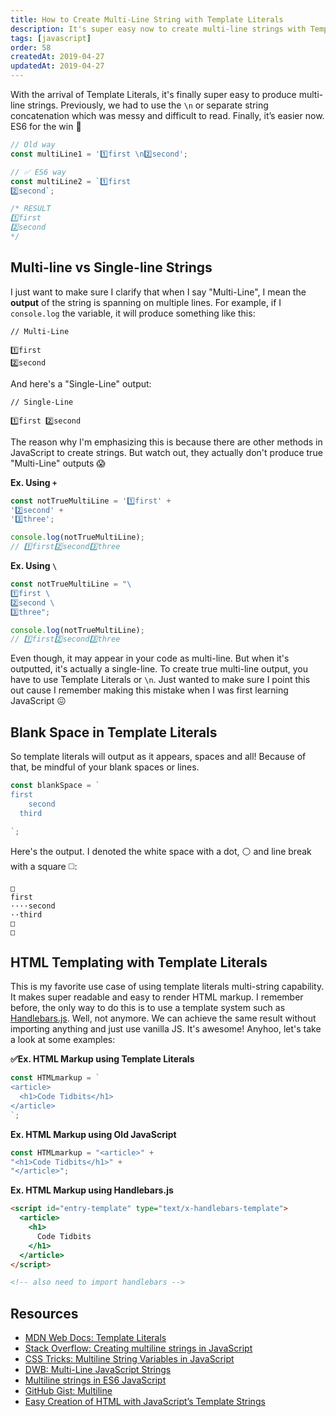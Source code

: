 ```yaml
---
title: How to Create Multi-Line String with Template Literals
description: It's super easy now to create multi-line strings with Template Literals in JavaScript. No more messy string line breaks. Yay, ES6!
tags: [javascript]
order: 58
createdAt: 2019-04-27
updatedAt: 2019-04-27
---
```


With the arrival of Template Literals, it's finally super easy to produce multi-line strings. Previously, we had to use the `\n` or separate string concatenation which was messy and difficult to read. Finally, it’s easier now. ES6 for the win 🙌

```javascript
// Old way
const multiLine1 = '1️⃣first \n2️⃣second';

// ✅ ES6 way
const multiLine2 = `1️⃣first
2️⃣second`;

/* RESULT
1️⃣first
2️⃣second
*/
```

<markdown-toc></markdown-toc>

## Multi-line vs Single-line Strings

I just want to make sure I clarify that when I say "Multi-Line", I mean the **output** of the string is spanning on multiple lines. For example, if I `console.log` the variable, it will produce something like this:

```
// Multi-Line

1️⃣first
2️⃣second
```

And here's a "Single-Line" output:

```
// Single-Line

1️⃣first 2️⃣second
```

The reason why I'm emphasizing this is because there are other methods in JavaScript to create strings. But watch out, they actually don't produce true "Multi-Line" outputs 😱

**Ex. Using `+`**

<!-- prettier-ignore -->
```javascript
const notTrueMultiLine = '1️⃣first' +
'2️⃣second' +
'3️⃣three';

console.log(notTrueMultiLine);
// 1️⃣first2️⃣second3️⃣three
```

**Ex. Using `\`**

<!-- prettier-ignore -->
```javascript
const notTrueMultiLine = "\
1️⃣first \
2️⃣second \
3️⃣three";

console.log(notTrueMultiLine);
// 1️⃣first2️⃣second3️⃣three
```

Even though, it may appear in your code as multi-line. But when it's outputted, it's actually a single-line. To create true multi-line output, you have to use Template Literals or `\n`. Just wanted to make sure I point this out cause I remember making this mistake when I was first learning JavaScript 😖

## Blank Space in Template Literals

So template literals will output as it appears, spaces and all! Because of that, be mindful of your blank spaces or lines.

```javascript
const blankSpace = `
first
    second
  third

`;
```

Here's the output. I denoted the white space with a dot, ⚪️ and line break with a square ◻️:

```
□
first
····second
··third
□
□
```

## HTML Templating with Template Literals

This is my favorite use case of using template literals multi-string capability. It makes super readable and easy to render HTML markup. I remember before, the only way to do this is to use a template system such as [Handlebars.js](https://handlebarsjs.com/). Well, not anymore. We can achieve the same result without importing anything and just use vanilla JS. It's awesome! Anyhoo, let's take a look at some examples:

**✅Ex. HTML Markup using Template Literals**

```javascript
const HTMLmarkup = `
<article>
  <h1>Code Tidbits</h1>
</article>
`;
```

**Ex. HTML Markup using Old JavaScript**

<!-- prettier-ignore -->
```javascript
const HTMLmarkup = "<article>" +
"<h1>Code Tidbits</h1>" +
"</article>";
```

**Ex. HTML Markup using Handlebars.js**

```html
<script id="entry-template" type="text/x-handlebars-template">
  <article>
    <h1>
      Code Tidbits
    </h1>
  </article>
</script>

<!-- also need to import handlebars -->
```

## Resources

- [MDN Web Docs: Template Literals](https://developer.mozilla.org/en-US/docs/Web/JavaScript/Reference/Template_literals)
- [Stack Overflow: Creating multiline strings in JavaScript](https://stackoverflow.com/questions/805107/creating-multiline-strings-in-javascript)
- [CSS Tricks: Multiline String Variables in JavaScript](https://css-tricks.com/snippets/javascript/multiline-string-variables-in-javascript/)
- [DWB: Multi-Line JavaScript Strings](https://davidwalsh.name/multiline-javascript-strings)
- [Multiline strings in ES6 JavaScript](https://jack.ofspades.com/multiline-strings-in-es6-javascript/)
- [GitHub Gist: Multiline](https://gist.github.com/jeromeetienne/6257420)
- [Easy Creation of HTML with JavaScript’s Template Strings](https://wesbos.com/template-strings-html/)
